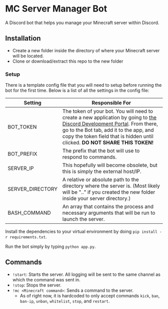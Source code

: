 # MC Server Manager Bot

A Discord bot that helps you manage your Minecraft server within Discord.

## Installation

- Create a new folder inside the directory of where your Minecraft server will be located.
- Clone or download/extract this repo to the new folder

### Setup
There is a template config file that you will need to setup before running the
bot for the first time. Below is a list of all the settings in the config file:

| Setting | Responsible For |
|---|---|
| BOT_TOKEN | The token of your bot. You will need to create a new application by going to [the Discord Development Portal](https://discord.com/developers/applications). From there, go to the Bot tab, add it to the app, and copy the token field that is hidden until clicked. **DO NOT SHARE THIS TOKEN!** |
| BOT_PREFIX | The prefix that the bot will use to respond to commands. |
| SERVER_IP | This hopefully will become obsolete, but this is simply the external host/IP. |
| SERVER_DIRECTORY | A relative or absolute path to the directory where the server is. (Most likely will be ".." if you created the new folder inside your server directory.) |
| BASH_COMMAND | An array that contains the process and necessary arguments that will be run to launch the server. |

Install the dependencies to your virtual environment by doing `pip install -r requirements.txt`.

Run the bot simply by typing `python app.py`. 

## Commands

- `!start`: Starts the server. All logging will be sent to the same channel as which the command was sent in.
- `!stop`: Stops the server.
- `!mc <Minecraft command>`: Sends a command to the server.
  - As of right now, it is hardcoded to only accept commands `kick`, `ban`, `ban-ip`, `unban`, `whitelist`, `stop`, and `restart`.

